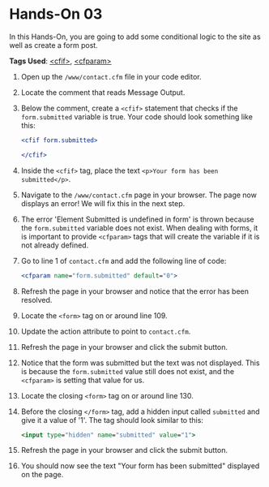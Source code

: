 # Hands-On 03

In this Hands-On, you are going to add some conditional logic to the site as well as create a form post.

**Tags Used**: [\<cfif>](https://helpx.adobe.com/coldfusion/cfml-reference/coldfusion-tags/tags-i/cfif.html), [\<cfparam>](https://helpx.adobe.com/coldfusion/cfml-reference/coldfusion-tags/tags-p-q/cfparam.html)

1. Open up the `/www/contact.cfm` file in your code editor.
1. Locate the comment that reads Message Output.
1. Below the comment, create a `<cfif>` statement that checks if the `form.submitted` variable is true. Your code should look something like this:

    ```cfml
    <cfif form.submitted>

    </cfif>
    ```

1. Inside the `<cfif>` tag, place the text `<p>Your form has been submitted</p>`.
1. Navigate to the `/www/contact.cfm` page in your browser. The page now displays an error! We will fix this in the next step.
1. The error 'Element Submitted is undefined in form' is thrown because the `form.submitted` variable does not exist. When dealing with forms, it is important to provide `<cfparam>` tags that will create the variable if it is not already defined.
1. Go to line 1 of `contact.cfm` and add the following line of code:

    ```cfml
    <cfparam name="form.submitted" default="0">
    ```

1. Refresh the page in your browser and notice that the error has been resolved.
1. Locate the `<form>` tag on or around line 109.
1. Update the action attribute to point to `contact.cfm`.
1. Refresh the page in your browser and click the submit button.
1. Notice that the form was submitted but the text was not displayed. This is because the `form.submitted` value still does not exist, and the `<cfparam>` is setting that value for us.
1. Locate the closing `<form>` tag on or around line 130.
1. Before the closing `</form>` tag, add a hidden input called `submitted` and give it a value of '1'. The tag should look similar to this:

    ```cfml
    <input type="hidden" name="submitted" value="1">
    ```

1. Refresh the page in your browser and click the submit button.
1. You should now see the text "Your form has been submitted" displayed on the page.
